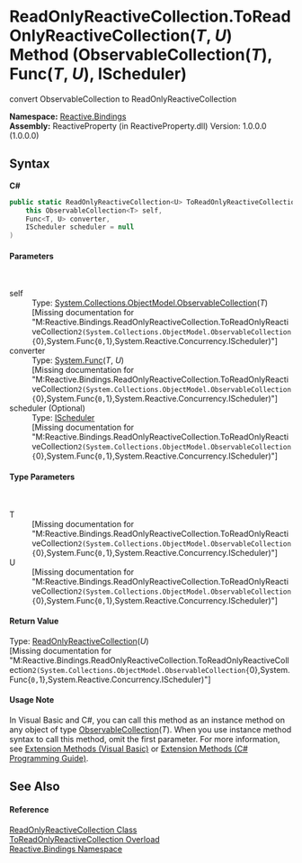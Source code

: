 # ReadOnlyReactiveCollection.ToReadOnlyReactiveCollection(*T*, *U*) Method (ObservableCollection(*T*), Func(*T*, *U*), IScheduler)
 

convert ObservableCollection to ReadOnlyReactiveCollection

**Namespace:**&nbsp;<a href="c3971206-685a-088e-bb60-d89f59135b99">Reactive.Bindings</a><br />**Assembly:**&nbsp;ReactiveProperty (in ReactiveProperty.dll) Version: 1.0.0.0 (1.0.0.0)

## Syntax

**C#**<br />
``` C#
public static ReadOnlyReactiveCollection<U> ToReadOnlyReactiveCollection<T, U>(
	this ObservableCollection<T> self,
	Func<T, U> converter,
	IScheduler scheduler = null
)

```


#### Parameters
&nbsp;<dl><dt>self</dt><dd>Type: <a href="http://msdn2.microsoft.com/en-us/library/ms668604" target="_blank">System.Collections.ObjectModel.ObservableCollection</a>(*T*)<br />\[Missing <param name="self"/> documentation for "M:Reactive.Bindings.ReadOnlyReactiveCollection.ToReadOnlyReactiveCollection``2(System.Collections.ObjectModel.ObservableCollection{``0},System.Func{``0,``1},System.Reactive.Concurrency.IScheduler)"\]</dd><dt>converter</dt><dd>Type: <a href="http://msdn2.microsoft.com/en-us/library/bb549151" target="_blank">System.Func</a>(*T*, *U*)<br />\[Missing <param name="converter"/> documentation for "M:Reactive.Bindings.ReadOnlyReactiveCollection.ToReadOnlyReactiveCollection``2(System.Collections.ObjectModel.ObservableCollection{``0},System.Func{``0,``1},System.Reactive.Concurrency.IScheduler)"\]</dd><dt>scheduler (Optional)</dt><dd>Type: <a href="http://msdn2.microsoft.com/en-us/library/hh229149" target="_blank">IScheduler</a><br />\[Missing <param name="scheduler"/> documentation for "M:Reactive.Bindings.ReadOnlyReactiveCollection.ToReadOnlyReactiveCollection``2(System.Collections.ObjectModel.ObservableCollection{``0},System.Func{``0,``1},System.Reactive.Concurrency.IScheduler)"\]</dd></dl>

#### Type Parameters
&nbsp;<dl><dt>T</dt><dd>\[Missing <typeparam name="T"/> documentation for "M:Reactive.Bindings.ReadOnlyReactiveCollection.ToReadOnlyReactiveCollection``2(System.Collections.ObjectModel.ObservableCollection{``0},System.Func{``0,``1},System.Reactive.Concurrency.IScheduler)"\]</dd><dt>U</dt><dd>\[Missing <typeparam name="U"/> documentation for "M:Reactive.Bindings.ReadOnlyReactiveCollection.ToReadOnlyReactiveCollection``2(System.Collections.ObjectModel.ObservableCollection{``0},System.Func{``0,``1},System.Reactive.Concurrency.IScheduler)"\]</dd></dl>

#### Return Value
Type: <a href="b12e7e8c-f79a-9768-f64e-f5fe747e1d4a">ReadOnlyReactiveCollection</a>(*U*)<br />\[Missing <returns> documentation for "M:Reactive.Bindings.ReadOnlyReactiveCollection.ToReadOnlyReactiveCollection``2(System.Collections.ObjectModel.ObservableCollection{``0},System.Func{``0,``1},System.Reactive.Concurrency.IScheduler)"\]

#### Usage Note
In Visual Basic and C#, you can call this method as an instance method on any object of type <a href="http://msdn2.microsoft.com/en-us/library/ms668604" target="_blank">ObservableCollection</a>(*T*). When you use instance method syntax to call this method, omit the first parameter. For more information, see <a href="http://msdn.microsoft.com/en-us/library/bb384936.aspx">Extension Methods (Visual Basic)</a> or <a href="http://msdn.microsoft.com/en-us/library/bb383977.aspx">Extension Methods (C# Programming Guide)</a>.

## See Also


#### Reference
<a href="20665008-c291-afc1-b027-ec7b0cf8b44d">ReadOnlyReactiveCollection Class</a><br /><a href="dd38358e-35ce-89f8-a8b7-4256dc44a301">ToReadOnlyReactiveCollection Overload</a><br /><a href="c3971206-685a-088e-bb60-d89f59135b99">Reactive.Bindings Namespace</a><br />